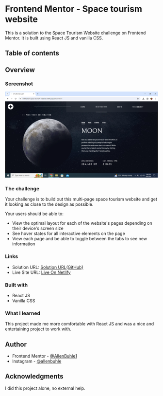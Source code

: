 # Frontend Mentor - Space tourism website

This is a solution to the Space Tourism Website challenge on Frontend Mentor. It is built using React JS and vanilla CSS.

## Table of contents
## Overview
### Screenshot

![ScreenShot](./screenShot.png?raw=true "ScreenShot Of The Site")

### The challenge

Your challenge is to build out this multi-page space tourism website and get it looking as close to the design as possible.

Your users should be able to:

- View the optimal layout for each of the website's pages depending on their device's screen size
- See hover states for all interactive elements on the page
- View each page and be able to toggle between the tabs to see new information

### Links

- Solution URL: [Solution URL(GitHub)](https://github.com/AllenBuhle1/space-tourism-website.git)
- Live Site URL: [Live On Netlify](https://buhleallen-space-tourism-website.netlify.app/)

### Built with

- React JS
- Vanilla CSS

### What I learned

This project made me more comfortable with React JS and was a nice and entertaining project to work with.

## Author

- Frontend Mentor - [@AllenBuhle1](https://www.frontendmentor.io/profile/AllenBuhle1)
- Instagram - [@allenbuhle](https://www.instagram.com/allenbuhle)

## Acknowledgments

I did this project alone, no external help.
